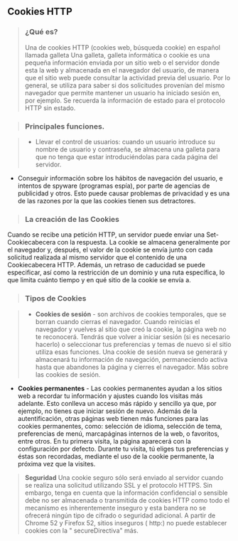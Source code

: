 ## Cookies HTTP

> ### ¿Qué es?
> Una de cookies HTTP (cookies web, búsqueda cookie) en español llamada galleta
Una galleta, galleta informática o cookie es una pequeña información enviada 
por un sitio web o el servidor donde esta la web y almacenada en el navegador del
usuario, de manera que el sitio web puede consultar la actividad previa del usuario.
Por lo general, se utiliza para saber si dos solicitudes provenían del mismo 
navegador que permite mantener un usuario ha iniciado sesión en, por ejemplo. Se 
recuerda la información de estado para el protocolo HTTP sin estado.

> ### Principales funciones.

> * Llevar el control de usuarios: cuando un usuario introduce su nombre de usuario 
y contraseña, se almacena una galleta para que no tenga que estar introduciéndolas 
para cada página del servidor. 
* Conseguir información sobre los hábitos de navegación del usuario, e intentos 
de spyware (programas espía), por parte de agencias de publicidad y otros. 
Esto puede causar problemas de privacidad y es una de las razones por la que las
cookies tienen sus detractores.

> ### La creación de las Cookies
Cuando se recibe una petición HTTP, un servidor puede enviar una Set-Cookiecabecera 
con la respuesta. La cookie se almacena generalmente por el navegador y, después, 
el valor de la cookie se envía junto con cada solicitud realizada al mismo servidor 
que el contenido de una Cookiecabecera HTTP. Además, un retraso de caducidad se puede especificar,
así como la restricción de un dominio y una ruta específica, lo que limita cuánto tiempo
y en qué sitio de la cookie se envía a.

> ### Tipos de Cookies

> * **Cookies de sesión** - son archivos de cookies temporales, que se borran cuando cierras el navegador.
Cuando reinicias el navegador y vuelves al sitio que creó la cookie, la página web no te reconocerá. 
Tendrás que volver a iniciar sesión (si es necesario hacerlo) o seleccionar tus preferencias y temas 
de nuevo si el sitio utiliza esas funciones.
Una cookie de sesión nueva se generará y almacenará tu información de navegación,
permaneciendo activa hasta que abandones la página y cierres el navegador. Más sobre las cookies de sesión.
* **Cookies permanentes** - Las cookies permanentes ayudan a los sitios web a recordar tu información y ajustes
cuando los visitas más adelante. Esto conlleva un acceso más rápido y sencillo ya que, por ejemplo,
no tienes que iniciar sesión de nuevo. Además de la autentificación, otras páginas web tienen más 
funciones para las cookies permanentes, como: selección de idioma, selección de tema, preferencias
de menú, marcapáginas internos de la web, o favoritos, entre otros. En tu primera visita, la página
aparecerá con la configuración por defecto. Durante tu visita, tú eliges tus preferencias y éstas
son recordadas, mediante el uso de la cookie permanente, la próxima vez que la visites.


> **Seguridad** Una cookie seguro sólo será enviado al servidor cuando se realiza una solicitud utilizando 
SSL y el protocolo HTTPS. Sin embargo, tenga en cuenta que la información confidencial o 
sensible debe no ser almacenada o transmitida de cookies HTTP como todo el mecanismo es
inherentemente inseguro y esta bandera no se ofrecerá ningún tipo de cifrado o seguridad adicional. 
A partir de Chrome 52 y Firefox 52, sitios inseguros ( http:) no puede establecer cookies con la " secureDirectiva" más.
